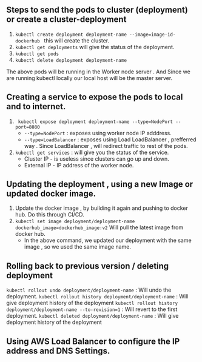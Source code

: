 ## Steps to send the pods to cluster (deployment) or create a cluster-deployment
1.  ``` kubectl create deployment deployment-name --image=image-id-dockerhub  ``` this will create the cluster.
2.  ``` kubectl get deployments ``` will give the status of the deployment.
3.  ``` kubectl get pods ```
4.  ``` kubectl delete deployment deployment-name ```


The above pods will be running in the Worker node server . And Since we are running kubectl locally our local host will be the master server.


## Creating a service to expose the pods to local and to internet.
1. ``` kubectl expose deployment deployment-name --type=NodePort --port=8080```
    - ```--type=NodePort``` : exposes using worker node IP adddress.
    - ```--type=LoadBalancer``` : exposes using Load LoadBalancer , prefferred way . Since LoadBalancer , will redirect traffic to rest of the pods.
2. ``` kubectl get services ``` :  will give you the status of the service.
    - Cluster IP - is useless since clusters can go up and down.
    - External IP - IP address of the worker node.

## Updating the deployment , using a new Image or updated docker image.
1. Update the docker image , by building it again and pushing to docker hub. Do this through CI/CD.
2. ``` kubectl set image deployment/deployment-name dockerhub_image=dockerhub_image:v2 ``` Will pull the latest image from docker hub.
    - In the above command, we updated our deployment with the same image , so we used the same image name.

## Rolling back to previous version / deleting deployment
```kubectl rollout undo deployment/deployment-name``` : Will undo the deployment.
```kubectl rollout history deployment/deployment-name``` : Will give deployment history of the deployment
```kubectl rollout history deployment/deployment-name --to-revision=1``` : Will revert to the first deployment.
```kubectl deleted deployment/deployment-name``` : Will give deployment history of the deployment


## Using AWS Load Balancer to configure the IP address and DNS Settings.